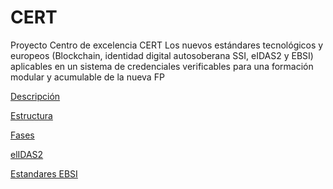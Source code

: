 # CERT
Proyecto Centro de excelencia CERT 
Los nuevos estándares tecnológicos y europeos (Blockchain, identidad digital autosoberana SSI, eIDAS2 y EBSI) aplicables en un sistema de credenciales verificables para una formación  modular y acumulable de la nueva FP

[Descripción](docs/descripcion.md)

[Estructura](docs/estructura.md)

[Fases](docs/fases.md)

[elIDAS2](docs/elIDAS2.md)

[Estandares EBSI](docs/estandaresEBSI.md)
      

